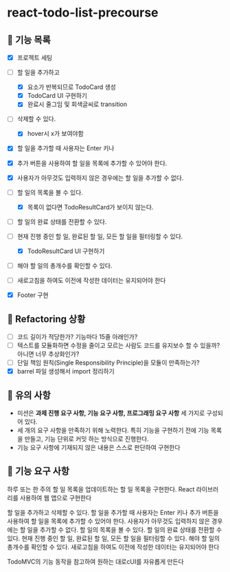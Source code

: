 # react-todo-list-precourse

## 🚀 기능 목록

- [x] 프로젝트 세팅
- [ ] 할 일을 추가하고
  - [x] 요소가 반복되므로 TodoCard 생성
  - [x] TodoCard UI 구현하기
  - [x] 완료시 줄그임 및 회색글씨로 transition
- [ ] 삭제할 수 있다.
  - [x] hover시 x가 보여야함
- [x] 할 일을 추가할 때 사용자는 Enter 키나
- [x] 추가 버튼을 사용하여 할 일을 목록에 추가할 수 있어야 한다.
- [x] 사용자가 아무것도 입력하지 않은 경우에는 할 일을 추가할 수 없다.
- [ ] 할 일의 목록을 볼 수 있다.
  - [x] 목록이 없다면 TodoResultCard가 보이지 않는다.
- [ ] 할 일의 완료 상태를 전환할 수 있다.
- [ ] 현재 진행 중인 할 일, 완료된 할 일, 모든 할 일을 필터링할 수 있다.
  - [x] TodoResultCard UI 구현하기
- [ ] 해야 할 일의 총개수를 확인할 수 있다.
- [ ] 새로고침을 하여도 이전에 작성한 데이터는 유지되어야 한다

- [x] Footer 구현

## 🚀 Refactoring 상황

- [ ] 코드 길이가 적당한가? 기능마다 15줄 아래인가?
- [ ] 텍스트를 모듈화하면 수정을 줄이고 모르는 사람도 코드를 유지보수 할 수 있을까? 아니면 너무 추상화인가?
- [ ] 단일 책임 원칙(Single Responsibility Principle)을 모듈이 만족하는가?
- [x] barrel 파일 생성해서 import 정리하기

## 🚀 유의 사항

- 미션은 **과제 진행 요구 사항, 기능 요구 사항, 프로그래밍 요구 사항** 세 가지로 구성되어 있다.
- 세 개의 요구 사항을 만족하기 위해 노력한다. 특히 기능을 구현하기 전에 기능 목록을 만들고, 기능 단위로 커밋 하는 방식으로 진행한다.
- 기능 요구 사항에 기재되지 않은 내용은 스스로 판단하여 구현한다

## 🚀 기능 요구 사항

하루 또는 한 주의 할 일 목록을 업데이트하는 할 일 목록을 구현한다.
React 라이브러리를 사용하여 웹 앱으로 구현한다

할 일을 추가하고 삭제할 수 있다.
할 일을 추가할 때 사용자는 Enter 키나 추가 버튼을 사용하여 할 일을 목록에 추가할 수 있어야 한다.
사용자가 아무것도 입력하지 않은 경우에는 할 일을 추가할 수 없다.
할 일의 목록을 볼 수 있다.
할 일의 완료 상태를 전환할 수 있다.
현재 진행 중인 할 일, 완료된 할 일, 모든 할 일을 필터링할 수 있다.
해야 할 일의 총개수를 확인할 수 있다.
새로고침을 하여도 이전에 작성한 데이터는 유지되어야 한다

TodoMVC의 기능 동작을 참고하여 원하는 대로cUI를 자유롭게 만든다
